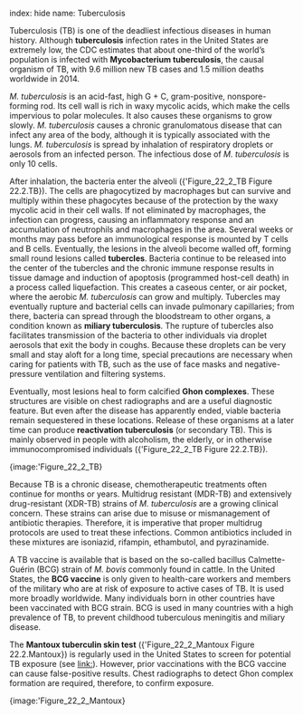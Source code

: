 index: hide
name: Tuberculosis

Tuberculosis (TB) is one of the deadliest infectious diseases in human history. Although  **tuberculosis** infection rates in the United States are extremely low, the CDC estimates that about one-third of the world’s population is infected with  **Mycobacterium tuberculosis**, the causal organism of TB, with 9.6 million new TB cases and 1.5 million deaths worldwide in 2014.

 *M. tuberculosis* is an acid-fast, high G + C, gram-positive, nonspore-forming rod. Its cell wall is rich in waxy mycolic acids, which make the cells impervious to polar molecules. It also causes these organisms to grow slowly.  *M. tuberculosis* causes a chronic granulomatous disease that can infect any area of the body, although it is typically associated with the lungs.  *M. tuberculosis* is spread by inhalation of respiratory droplets or aerosols from an infected person. The infectious dose of  *M. tuberculosis* is only 10 cells.

After inhalation, the bacteria enter the alveoli ({'Figure_22_2_TB Figure 22.2.TB}). The cells are phagocytized by macrophages but can survive and multiply within these phagocytes because of the protection by the waxy mycolic acid in their cell walls. If not eliminated by macrophages, the infection can progress, causing an inflammatory response and an accumulation of neutrophils and macrophages in the area. Several weeks or months may pass before an immunological response is mounted by T cells and B cells. Eventually, the lesions in the alveoli become walled off, forming small round lesions called  **tubercles**. Bacteria continue to be released into the center of the tubercles and the chronic immune response results in tissue damage and induction of apoptosis (programmed host-cell death) in a process called liquefaction. This creates a caseous center, or air pocket, where the aerobic  *M. tuberculosis* can grow and multiply. Tubercles may eventually rupture and bacterial cells can invade pulmonary capillaries; from there, bacteria can spread through the bloodstream to other organs, a condition known as  **miliary tuberculosis**. The rupture of tubercles also facilitates transmission of the bacteria to other individuals via droplet aerosols that exit the body in coughs. Because these droplets can be very small and stay aloft for a long time, special precautions are necessary when caring for patients with TB, such as the use of face masks and negative-pressure ventilation and filtering systems.

Eventually, most lesions heal to form calcified  **Ghon complexes**. These structures are visible on chest radiographs and are a useful diagnostic feature. But even after the disease has apparently ended, viable bacteria remain sequestered in these locations. Release of these organisms at a later time can produce  **reactivation tuberculosis** (or secondary TB). This is mainly observed in people with alcoholism, the elderly, or in otherwise immunocompromised individuals ({'Figure_22_2_TB Figure 22.2.TB}).


{image:'Figure_22_2_TB}
        

Because TB is a chronic disease, chemotherapeutic treatments often continue for months or years. Multidrug resistant (MDR-TB) and extensively drug-resistant (XDR-TB) strains of  *M. tuberculosis* are a growing clinical concern. These strains can arise due to misuse or mismanagement of antibiotic therapies. Therefore, it is imperative that proper multidrug protocols are used to treat these infections. Common antibiotics included in these mixtures are isoniazid, rifampin, ethambutol, and pyrazinamide.

A TB vaccine is available that is based on the so-called bacillus Calmette-Guérin (BCG) strain of  *M. bovis* commonly found in cattle. In the United States, the  **BCG vaccine** is only given to health-care workers and members of the military who are at risk of exposure to active cases of TB. It is used more broadly worldwide. Many individuals born in other countries have been vaccinated with BCG strain. BCG is used in many countries with a high prevalence of TB, to prevent childhood tuberculous meningitis and miliary disease.

The  **Mantoux tuberculin skin test** ({'Figure_22_2_Mantoux Figure 22.2.Mantoux}) is regularly used in the United States to screen for potential TB exposure (see <link:>). However, prior vaccinations with the BCG vaccine can cause false-positive results. Chest radiographs to detect Ghon complex formation are required, therefore, to confirm exposure.


{image:'Figure_22_2_Mantoux}
        
